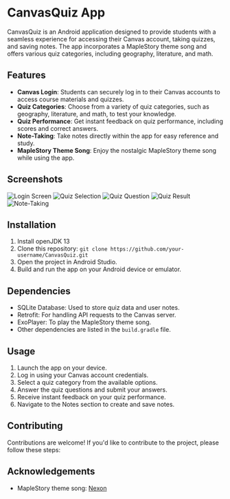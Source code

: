 # CanvasQuiz App

CanvasQuiz is an Android application designed to provide students with a seamless experience for accessing their Canvas account, taking quizzes, and saving notes. The app incorporates a MapleStory theme song and offers various quiz categories, including geography, literature, and math.

## Features

- **Canvas Login**: Students can securely log in to their Canvas accounts to access course materials and quizzes.
- **Quiz Categories**: Choose from a variety of quiz categories, such as geography, literature, and math, to test your knowledge.
- **Quiz Performance**: Get instant feedback on quiz performance, including scores and correct answers.
- **Note-Taking**: Take notes directly within the app for easy reference and study.
- **MapleStory Theme Song**: Enjoy the nostalgic MapleStory theme song while using the app.

## Screenshots

![Login Screen](screenshots/login.png)
![Quiz Selection](screenshots/quiz_selection.png)
![Quiz Question](screenshots/quiz_question.png)
![Quiz Result](screenshots/quiz_result.png)
![Note-Taking](screenshots/note_taking.png)

## Installation
1. Install openJDK 13
2. Clone this repository: `git clone https://github.com/your-username/CanvasQuiz.git`
3. Open the project in Android Studio.
4. Build and run the app on your Android device or emulator.

## Dependencies

- SQLite Database: Used to store quiz data and user notes.
- Retrofit: For handling API requests to the Canvas server.
- ExoPlayer: To play the MapleStory theme song.
- Other dependencies are listed in the `build.gradle` file.

## Usage

1. Launch the app on your device.
2. Log in using your Canvas account credentials.
3. Select a quiz category from the available options.
4. Answer the quiz questions and submit your answers.
5. Receive instant feedback on your quiz performance.
6. Navigate to the Notes section to create and save notes.

## Contributing

Contributions are welcome! If you'd like to contribute to the project, please follow these steps:


## Acknowledgements

- MapleStory theme song: [Nexon](https://www.nexon.com/)

